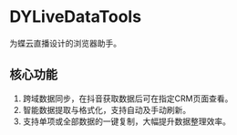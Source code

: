 # DYLiveDataTools
为蝶云直播设计的浏览器助手。
## 核心功能
1. 跨域数据同步，在抖音获取数据后可在指定CRM页面查看。
2. 智能数据提取与格式化，支持自动及手动刷新。
3. 支持单项或全部数据的一键复制，大幅提升数据整理效率。
